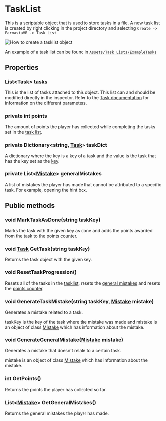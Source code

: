 # TaskList
This is a scriptable object that is used to store tasks in a file. A new task list is created by right clicking in the project directory and selecting `Create -> FarmasiaVR -> Task List`

![How to create a tasklist object](https://user-images.githubusercontent.com/9552313/224308934-b0af54ba-87b3-4bc2-b566-cd3b4cca8377.png)

An example of a task list can be found in [`Assets/Task Lists/ExampleTasks`](/Assets/Task%20Lists/ExampleTasks.asset)

## Properties
### List<[Task][task_doc]> **tasks** 
This is the list of tasks attached to this object. This list can and should be modified directly in the inspector. Refer to the [Task documentation][task_doc] for information on the different parameters.

### private int **points**
The amount of points the player has collected while completing the tasks set in the [task list][tasklist_doc].

### private Dictionary<string, [Task][task_doc]> **taskDict**
A dictionary where the key is a key of a task and the value is the task that has the key set as the [key][taskkey_doc].

### private List<[Mistake][mistake_doc]> **generalMistakes**
A list of mistakes the player has made that cannot be attributed to a specific task. For example, opening the hint box.

## Public methods
### void **MarkTaskAsDone**(string **taskKey**)
Marks the task with the given key as done and adds the points awarded from the task to the points counter.

### void [Task][task_doc] **GetTask**(string **taskKey**)
Returns the task object with the given key.

### void **ResetTaskProgression**()
Resets all of the tasks in the [tasklist](tasklist_doc), resets the [general mistakes][genmistakes_doc] and resets the [points counter][points_doc].

### void **GenerateTaskMistake**(string **taskKey**, [Mistake][mistake_doc] mistake)
Generates a mistake related to a task.

taskKey is the key of the task where the mistake was made and mistake is an object of class [Mistake][mistake_doc] which has information about the mistake.

### void **GenerateGeneralMistake**([Mistake][mistake_doc] mistake)
Generates a mistake that doesn't relate to a certain task.

mistake is an object of class [Mistake][mistake_doc] which has information about the mistake.

### int **GetPoints**()
Returns the points the player has collected so far.

### List<[Mistake][mistake_doc]> **GetGeneralMistakes()**
Returns the general mistakes the player has made.

[task_doc]: /Docs/Architecture/Classes/task.md
[tasklist_doc]: /Docs/Architecture/tasklist.md#listtask-tasks
[taskkey_doc]: /Docs/Architecture/Classes/task.md#key-string
[mistake_doc]: /Docs/Architecture/Classes/mistake.md
[genmistakes_doc]: /Docs/Architecture/tasklist.md#private-listmistake-generalmistakes
[points_doc]: /Docs/Architecture/tasklist.md#private-int-points